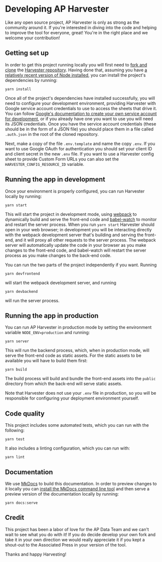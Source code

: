 Developing AP Harvester
=======================

Like any open source project, AP Harvester is only as strong as the community
around it. If you're interested in diving into the code and helping to improve
the tool for everyone, great! You're in the right place and we welcome your
contribution!

## Getting set up

In order to get this project running locally you will first need to [fork and
clone][github-fork] the [Harvester repository][repo]. Having done that,
assuming you have [a relatively recent version of Node installed][node], you
can install the project's dependencies by running:

```shell
yarn install
```

Once all of the project's dependencies have installed successfully, you will
need to configure your development environment, providing Harvester with Google
service account credentials to use to access the sheets that drive it. You can
follow [Google's documentation to create your own service account for
development][create-service-account], or if you already have one you want to
use you will need its JSON credentials. Once you have the service account
credentials (these should be in the form of a JSON file) you should place them
in a file called `.auth.json` in the root of the cloned repository.

Next, make a copy of the file `.env.template` and name the copy `.env`. If you
want to use Google OAuth for authentication you should set your client ID and
client secret in the new `.env` file. If you want to use a Harvester config
sheet to provide Custom Form URLs you can also set the
`HARVESTER_CONFIG_RESOURCE_ID` variable.

## Running the app in development

Once your environment is properly configured, you can run Harvester locally by
running:

```shell
yarn start
```

This will start the project in development mode, using [webpack][] to
dynamically build and serve the front-end code and [babel-watch][] to monitor
and restart the server process. When you run `yarn start` Harvester should open
in your web browser; in development you will be interacting directly with the
webpack development server that's building and serving the front-end, and it
will proxy all other requests to the server process. The webpack server will
automatically update the code in your browser as you make changes to the
front-end code, and babel-watch will restart the server process as you make
changes to the back-end code.

You can run the two parts of the project independently if you want. Running

```shell
yarn devfrontend
```

will start the webpack development server, and running

```shell
yarn devbackend
```

will run the server process.

## Running the app in production

You can run AP Harvester in production mode by setting the environment variable
`NODE_ENV=production` and running:

```shell
yarn server
```

This will run the backend process, which, when in production mode, will serve
the front-end code as static assets. For the static assets to be available you
will have to build them first:

```shell
yarn build
```

The build process will build and bundle the front-end assets into the `public`
directory from which the back-end will serve static assets.

Note that Harvester does not use your `.env` file in production, so you will be
responsible for configuring your deployment environment yourself.

## Code quality

This project includes some automated tests, which you can run with the following:

```shell
yarn test
```

It also includes a linting configuration, which you can run with:

```shell
yarn lint
```

## Documentation

We use [MkDocs][] to build this documentation. In order to preview changes to
it locally you can [install the MkDocs command line tool][mkdocs-install] and
then serve a preview version of the documentation locally by running:

```shell
yarn docs:serve
```

## Credit

This project has been a labor of love for the AP Data Team and we can't wait to
see what you do with it! If you do decide develop your own fork and take it in
your own direction we would really appreciate it if you kept a shout-out to the
Associated Press in your version of the tool.

Thanks and happy Harvesting!

[github-fork]: https://docs.github.com/en/github/getting-started-with-github/fork-a-repo
[repo]: https://github.com/associatedpress/harvester
[node]: https://nodejs.org/en/
[create-service-account]: https://cloud.google.com/iam/docs/creating-managing-service-accounts
[webpack]: https://webpack.js.org/
[babel-watch]: https://www.npmjs.com/package/babel-watch
[MkDocs]: https://www.mkdocs.org/
[mkdocs-install]: https://www.mkdocs.org/#installation
